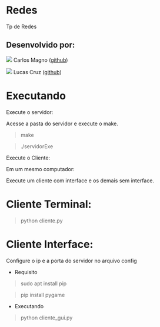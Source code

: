 # Redes
Tp de Redes

## Desenvolvido por:
![](https://github.com/Exterminus.png?size=100)
Carlos Magno ([github](https://github.com/Exterminus))

![](https://github.com/Lucasgscruz.png?size=100)
Lucas Cruz ([github](https://github.com/lucasgscruz))

# Executando

Execute o servidor:

Acesse a pasta do servidor e execute o make.

 > make
 
 
 > ./servidorExe

Execute o Cliente:

Em um mesmo computador:


Execute um cliente com interface e os demais sem interface.

# Cliente Terminal:

> python cliente.py

# Cliente Interface:

Configure o ip e a porta do servidor no arquivo config

* Requisito

> sudo apt install pip


> pip install pygame

* Executando

> python cliente_gui.py
